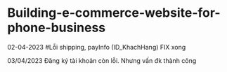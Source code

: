 # Building-e-commerce-website-for-phone-business
02-04-2023 #Lỗi shipping, payInfo (ID_KhachHang) FIX xong

03/04/2023 Đăng ký tài khoản còn lỗi. Nhưng vấn đk thành công
